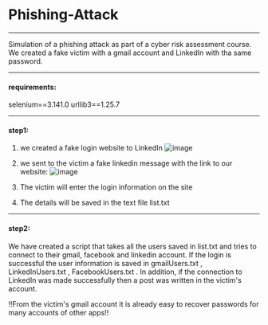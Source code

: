 # Phishing-Attack


-----------------------------------------------------------------------------------------------------------------------------------------

Simulation of a phishing attack as part of a cyber risk assessment course.
We created a fake victim with a gmail account and LinkedIn with tha same password.

-----------------------------------------------------------------------------------------------------------------------------------------

#### requirements:
selenium==3.141.0
urllib3==1.25.7

-----------------------------------------------------------------------------------------------------------------------------------------


#### step1:
1) we created a fake login website to LinkedIn
![image](https://user-images.githubusercontent.com/100790447/179205109-aa5d2c9e-51cb-4bc3-9bb4-cb914abbb0c0.png)

2) we sent to the victim a fake linkedin message with the link to our website:
![image](https://user-images.githubusercontent.com/100790447/179204936-e71e3bbc-a636-4c71-ab78-e974ba046d38.png)


3) The victim will enter the login information on the site
4) The details will be saved in the text file list.txt

-----------------------------------------------------------------------------------------------------------------------------------------
#### step2:
We have created a script that takes all the users saved in list.txt and tries to connect to their gmail, facebook and linkedin account.
If the login is successful the user information is saved in gmailUsers.txt  , LinkedInUsers.txt , FacebookUsers.txt .
In addition, if the connection to LinkedIn was made successfully then a post was written in the victim's account.



!!From the victim's gmail account it is already easy to recover passwords for many accounts of other apps!!



